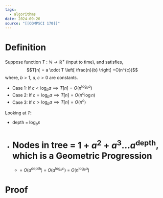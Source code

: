 ```yaml
---
tags:
  - algorithms
date: 2024-09-20
source: "[[COMPSCI 170]]"
---
```

# Definition
Suppose function $T: \mathbb{N} \to \mathbb{R}^{+}$ (input to time), and satisfies, $$T[n] = a \cdot T \left[ \frac{n}{b} \right] +O(n^{c})$$
where, $b>1$, $a,c>0$ are constants.

- Case 1: If $c< \log_{b}a \implies T[n] = O(n^{\log_{b}a})$
- Case 2: If $c= \log_{b}a \implies T[n] = O(n^{c}\log n)$
- Case 3: If $c > \log_{b}a \implies T[n] = O(n^{c})$

Looking at $T$:
- depth = $\log_{b}n$
-  # Nodes in tree = $1+a^{2}+a^{3}\dots a^\text{depth}$, which is a Geometric Progression
	- = $O(a^\text{depth})$ = $O(a^{\log_{b}n})$ = $O(n^{\log_{b}a})$
# Proof
